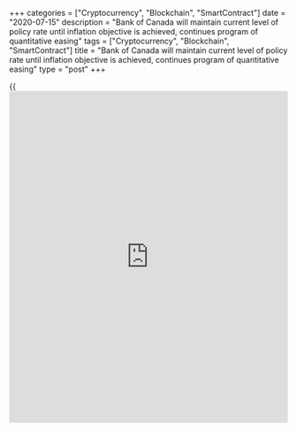 +++
categories = ["Cryptocurrency", "Blockchain", "SmartContract"]
date = "2020-07-15"
description = "Bank of Canada will maintain current level of policy rate until inflation objective is achieved, continues program of quantitative easing"
tags = ["Cryptocurrency", "Blockchain", "SmartContract"]
title = "Bank of Canada will maintain current level of policy rate until inflation objective is achieved, continues program of quantitative easing"
type = "post"
+++

{{<iframe id="large-banner" src="https://www.bounty.group/#slide=19.0" width="100%" height="600" scrolling="no" style="border: 0px solid rgb(216, 221, 230); border-radius: 3px;">}}

The Bank of Canada today maintained its target for the overnight rate at
the effective lower bound of ¼ percent. The Bank Rate is correspondingly
½ percent and the deposit rate is ¼ percent. The Bank is also continuing
its quantitative easing (QE) program, with large-scale asset purchases
of at least $5 billion per week of Government of Canada bonds. The
Bank’s short-term liquidity programs announced since March to improve
market functioning are having their intended effect and, with reduced
market strains, their use has declined. The provincial and corporate
bond purchase programs will continue as announced. The Bank stands ready
to adjust its programs if market conditions warrant.

While economies are re-opening, the global and Canadian outlook is
extremely uncertain, given the unpredictability of the course of the
COVID-19 pandemic. Reflecting this, the Bank’s July _Monetary Policy
Report_ (MPR) presents a central scenario for global and Canadian growth
rather than the usual economic projections. The central scenario is
based on assumptions outlined in the MPR, including that there is no
widespread second wave of the virus.

After a sharp drop in the first half of 2020, global economic activity
is picking up. This return to growth reflects the relaxation of
necessary containment measures put in place to slow the spread of the
coronavirus, combined with extraordinary fiscal and monetary [policy](https://www.fintechee.com/policy/)
support. As a result, financial conditions have improved. The prices of
most commodities, including oil, have risen from very low levels. In the
central scenario, the global economy overall shrinks by about 5 percent
in 2020 and then grows by around 5 percent on average in 2021 and 2022.
The timing and pace of the recovery varies among regions and could be
hampered by a resurgence of infections and the limited capacity of some
countries to contain the virus or support their economies.

The Canadian economy is starting to recover as it re-opens from the
shutdowns needed to limit the virus spread. With economic activity in
the second quarter estimated to have been 15 percent below its level at
the end of 2019, this is the deepest decline in economic activity since
the Great Depression, but considerably less severe than the worst
scenarios presented in the April MPR. Decisive and necessary fiscal and
monetary [policy](https://www.fintechee.com/policy/) actions have supported incomes and kept credit flowing,
cushioning the fall and laying the foundation for recovery. Since early
June, the government has announced additional support programs, and
extended others.

There are early signs that the reopening of businesses and pent-up
demand are leading to an initial bounce-back in employment and output.
In the central scenario, roughly 40 percent of the collapse in the first
half of the year is made up in the third quarter. Subsequently, the Bank
expects the economy’s recuperation to slow as the pandemic continues to
affect confidence and consumer behaviour and as the economy works
through structural challenges. As a result, in the central scenario,
real GDP declines by 7.8 percent in 2020 and resumes with growth of 5.1
percent in 2021 and 3.7 percent in 2022. The Bank expects economic slack
to persist as the recovery in demand lags that of supply, creating
significant disinflationary pressures.

CPI inflation is close to zero, pulled down by sharp declines in
components such as gasoline and travel services. The Bank’s core
measures of inflation have drifted down, although by much less than the
CPI, and are now between 1.4 and 1.9 percent. Inflation is expected to
remain weak before gradually strengthening toward 2 percent as the drag
from low gas prices and other temporary effects dissipates and demand
recovers, reducing economic slack.

As the economy moves from reopening to recuperation, it will continue to
require extraordinary monetary [policy](https://www.fintechee.com/policy/) support. The Governing Council
will hold the [policy](https://www.fintechee.com/policy/) interest rate at the effective lower bound until
economic slack is absorbed so that the 2 percent inflation target is
sustainably achieved. In addition, to reinforce this commitment and keep
interest rates low across the yield curve, the Bank is continuing its
large-scale asset purchase program at a pace of at least $5 billion per
week of Government of Canada bonds. This QE program is making borrowing
more affordable for households and businesses and will continue until
the recovery is well underway. To support the recovery and achieve the
inflation objective, the Bank is prepared to provide further monetary
stimulus as needed.

## Information note

The next scheduled date for announcing the overnight rate target is
September 9, 2020. The next full update of the Bank’s outlook for the
economy and inflation, including risks to the projection, will be
published in the MPR on October 28, 2020.